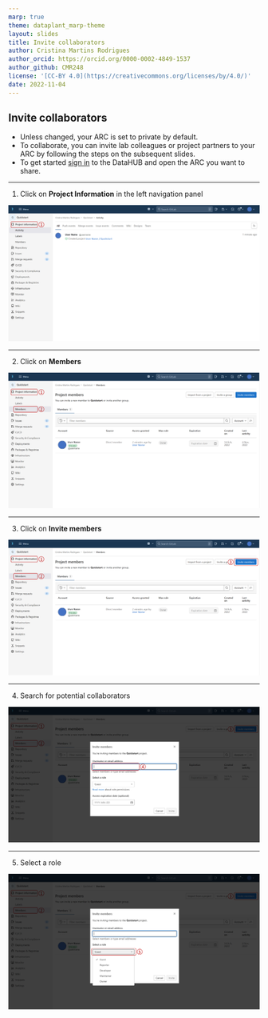 ```yaml
---
marp: true
theme: dataplant_marp-theme
layout: slides
title: Invite collaborators
author: Cristina Martins Rodrigues
author_orcid: https://orcid.org/0000-0002-4849-1537
author_github: CMR248
license: '[CC-BY 4.0](https://creativecommons.org/licenses/by/4.0/)'
date: 2022-11-04
---
```


## Invite collaborators

* Unless changed, your ARC is set to private by default. 
* To collaborate, you can invite lab colleagues or project partners to your ARC by following the steps on the subsequent slides. 
* To get started [sign in](https://auth.nfdi4plants.org/realms/dataplant/login-actions/registration?client_id=account&tab_id=4bQkU161waI) to the DataHUB and open the ARC you want to share.

---

1. Click on **Project Information** in the left navigation panel

![fit w:1050](../images/datahub_members_seq2.png)

---

2. Click on **Members**

![fit w:1050](../images/datahub_members_seq3.png)

---

3. Click on **Invite members**

![fit w:1050](../images/datahub_members_seq4.png)

---

4. Search for potential collaborators

![fit w:1050](../images/datahub_members_seq5.png)

---

5. Select a role 

![fit w:1050](../images/datahub_members_seq6.png)
